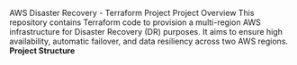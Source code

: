 AWS Disaster Recovery - Terraform Project
Project Overview
This repository contains Terraform code to provision a multi-region AWS infrastructure for Disaster Recovery (DR) purposes. It aims to ensure high availability, automatic failover, and data resiliency across two AWS regions.
**Project Structure**

